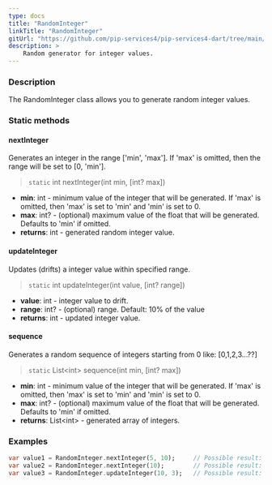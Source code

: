 ```yaml
---
type: docs
title: "RandomInteger"
linkTitle: "RandomInteger"
gitUrl: "https://github.com/pip-services4/pip-services4-dart/tree/main/pip-services4-data-dart"
description: >
    Random generator for integer values.
---
```


### Description

The RandomInteger class allows you to generate random integer values.

### Static methods

#### nextInteger
Generates an integer in the range ['min', 'max']. If 'max' is omitted, then the range will be set to [0, 'min'].

> `static` int nextInteger(int min, [int? max])

- **min**: int - minimum value of the integer that will be generated. 
If 'max' is omitted, then 'max' is set to 'min' and 'min' is set to 0.
- **max**: int? - (optional) maximum value of the float that will be generated. Defaults to 'min' if omitted.
- **returns**: int - generated random integer value.

#### updateInteger
Updates (drifts) a integer value within specified range.

> `static` int updateInteger(int value, [int? range])

- **value**: int - integer value to drift.
- **range**: int? - (optional) range. Default: 10% of the value
- **returns**: int - updated integer value.

#### sequence
Generates a random sequence of integers starting from 0 like: [0,1,2,3...??]

> `static` List\<int\> sequence(int min, [int? max])

- **min**: int - minimum value of the integer that will be generated.
If 'max' is omitted, then 'max' is set to 'min' and 'min' is set to 0.
- **max**: int? - (optional) maximum value of the float that will be generated. Defaults to 'min' if omitted.
- **returns**: List\<int\> - generated array of integers.

### Examples

```dart
var value1 = RandomInteger.nextInteger(5, 10);     // Possible result: 7
var value2 = RandomInteger.nextInteger(10);        // Possible result: 3
var value3 = RandomInteger.updateInteger(10, 3);   // Possible result: 9

```
